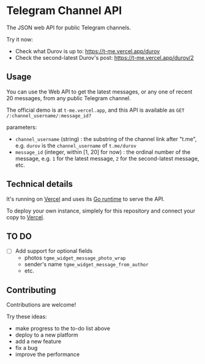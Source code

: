Telegram Channel API
========================

The JSON web API for public Telegram channels. 

Try it now:

- Check what Durov is up to: https://t-me.vercel.app/durov
- Check the second-latest Durov's post: https://t-me.vercel.app/durov/2

Usage
-----

You can use the Web API to get the latest messages, or any one of recent 20 messages, from any public Telegram channel.

The official demo is at `t-me.vercel.app`, and this API is available as `GET /:channel_username/:message_id?`

parameters:
- `channel_username` (string) : the substring of the channel link after "t.me", e.g. `durov` is the `channel_username` of `t.me/durov` 
- `message_id` (integer, within [1, 20] for now) : the ordinal number of the message, e.g. `1` for the latest message, `2` for the second-latest message, etc.

Technical details
-----------------

It's running on [Vercel](https://vercel.com/) and uses its [Go runtime](https://vercel.com/docs/runtimes#official-runtimes/go) to serve the API.

To deploy your own instance, simplely for this repository and connect your copy to [Vercel](https://vercel.com/). 


TO DO
-----

- [ ] Add support for optional fields
  + photos `tgme_widget_message_photo_wrap`
  + sender's name `tgme_widget_message_from_author` 
  + etc.

Contributing
------------

Contributions are welcome!

Try these ideas:
- make progress to the to-do list above
- deploy to a new platform
- add a new feature
- fix a bug
- improve the performance
